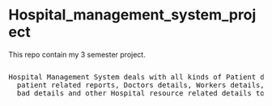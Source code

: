 # Hospital_management_system_project
This repo contain my 3 semester project.
<pre>
<p>Hospital Management System deals with all kinds of Patient details,
  patient related reports, Doctors details, Workers details, medicine details ,
  bad details and other Hospital resource related details too. </p>
